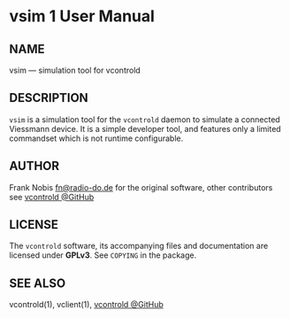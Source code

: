 vsim 1 User Manual
==================

NAME
----

vsim — simulation tool for vcontrold


DESCRIPTION
-----------

`vsim` is a simulation tool for the `vcontrold` daemon to simulate a connected Viessmann device.
It is a simple developer tool, and features only a limited commandset which is not runtime configurable.

AUTHOR
------

Frank Nobis <fn@radio-do.de> for the original software,
other contributors see [vcontrold @GitHub](https://github.com/openv/vcontrold)

LICENSE
-------

The `vcontrold` software, its accompanying files and documentation are licensed under **GPLv3**.
See `COPYING` in the package.


SEE ALSO
--------

vcontrold(1), vclient(1), [vcontrold @GitHub](https://github.com/openv/vcontrold)


